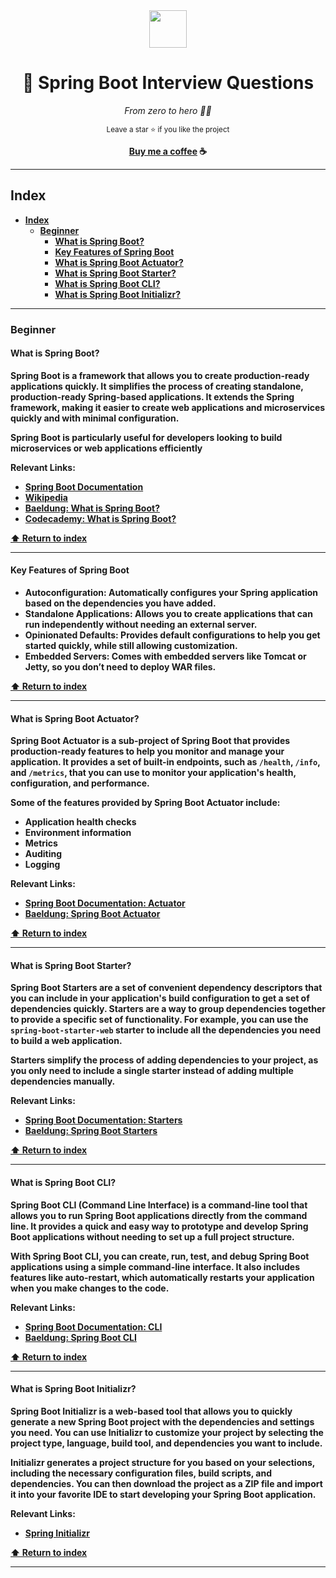 <div align='center'>
  <img height="60" src="https://upload.wikimedia.org/wikipedia/commons/thumb/7/79/Spring_Boot.svg/640px-Spring_Boot.svg.png">
  <h1>🍃 Spring Boot Interview Questions</h1>

  <i>From zero to hero 🥷🏻</i>

  <sup>Leave a star ⭐️ if you like the project</sup>

  <strong>[Buy me a coffee](https://www.buymeacoffee.com/29LK03m9CB) ☕️<br />
</div>

---

## Index

- [Index](#index)
  - [Beginner](#beginner)
    - [What is Spring Boot?](#what-is-spring-boot)
    - [Key Features of Spring Boot](#key-features-of-spring-boot)
    - [What is Spring Boot Actuator?](#what-is-spring-boot-actuator)
    - [What is Spring Boot Starter?](#what-is-spring-boot-starter)
    - [What is Spring Boot CLI?](#what-is-spring-boot-cli)
    - [What is Spring Boot Initializr?](#what-is-spring-boot-initializr)

---

### Beginner

#### What is Spring Boot?

Spring Boot is a framework that allows you to create production-ready applications quickly. It simplifies the process of creating standalone, production-ready Spring-based applications. It extends the Spring framework, making it easier to create web applications and microservices quickly and with minimal configuration.

Spring Boot is particularly useful for developers looking to build microservices or web applications efficiently

Relevant Links:
- [Spring Boot Documentation](https://docs.spring.io/spring-boot/docs/current/reference/html/index.html)
- [Wikipedia](https://en.wikipedia.org/wiki/Spring_Boot)
- [Baeldung: What is Spring Boot?](https://www.baeldung.com/spring-boot)
- [Codecademy: What is Spring Boot?](https://www.codecademy.com/articles/what-is-spring-boot)

**[⬆️ Return to index](#index)**

---

#### Key Features of Spring Boot

- **Autoconfiguration:** Automatically configures your Spring application based on the dependencies you have added.
- **Standalone Applications:** Allows you to create applications that can run independently without needing an external server.
- **Opinionated Defaults:** Provides default configurations to help you get started quickly, while still allowing customization.
- **Embedded Servers:** Comes with embedded servers like Tomcat or Jetty, so you don’t need to deploy WAR files.

**[⬆️ Return to index](#index)**

---

#### What is Spring Boot Actuator?

Spring Boot Actuator is a sub-project of Spring Boot that provides production-ready features to help you monitor and manage your application. It provides a set of built-in endpoints, such as `/health`, `/info`, and `/metrics`, that you can use to monitor your application's health, configuration, and performance.

Some of the features provided by Spring Boot Actuator include:

- Application health checks
- Environment information
- Metrics
- Auditing
- Logging

Relevant Links:
- [Spring Boot Documentation: Actuator](https://docs.spring.io/spring-boot/docs/current/reference/html/actuator.html)
- [Baeldung: Spring Boot Actuator](https://www.baeldung.com/spring-boot-actuators)

**[⬆️ Return to index](#index)**

---

#### What is Spring Boot Starter?

Spring Boot Starters are a set of convenient dependency descriptors that you can include in your application's build configuration to get a set of dependencies quickly. Starters are a way to group dependencies together to provide a specific set of functionality. For example, you can use the `spring-boot-starter-web` starter to include all the dependencies you need to build a web application.

Starters simplify the process of adding dependencies to your project, as you only need to include a single starter instead of adding multiple dependencies manually.

Relevant Links:
- [Spring Boot Documentation: Starters](https://docs.spring.io/spring-boot/docs/current/reference/html/using-spring-boot.html#using-boot-starter)
- [Baeldung: Spring Boot Starters](https://www.baeldung.com/spring-boot-starters)

**[⬆️ Return to index](#index)**

---

#### What is Spring Boot CLI?

Spring Boot CLI (Command Line Interface) is a command-line tool that allows you to run Spring Boot applications directly from the command line. It provides a quick and easy way to prototype and develop Spring Boot applications without needing to set up a full project structure.

With Spring Boot CLI, you can create, run, test, and debug Spring Boot applications using a simple command-line interface. It also includes features like auto-restart, which automatically restarts your application when you make changes to the code.

Relevant Links:
- [Spring Boot Documentation: CLI](https://docs.spring.io/spring-boot/docs/current/reference/html/spring-boot-cli.html)
- [Baeldung: Spring Boot CLI](https://www.baeldung.com/spring-boot-cli)

**[⬆️ Return to index](#index)**

---

#### What is Spring Boot Initializr?

Spring Boot Initializr is a web-based tool that allows you to quickly generate a new Spring Boot project with the dependencies and settings you need. You can use Initializr to customize your project by selecting the project type, language, build tool, and dependencies you want to include.

Initializr generates a project structure for you based on your selections, including the necessary configuration files, build scripts, and dependencies. You can then download the project as a ZIP file and import it into your favorite IDE to start developing your Spring Boot application.

Relevant Links:
- [Spring Initializr](https://start.spring.io/)

**[⬆️ Return to index](#index)**

---